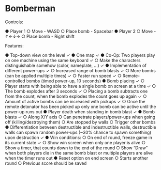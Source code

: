 # Bomberman

Controls:

● Player 1
	○ Move - WASD
	○ Place bomb - Spacebar
● Player 2
	○ Move - ↑←↓→
	○ Place bomb - Right shift

Features:

● Top-down view on the level ✓
● One map ✓
● Co-Op: Two players play on one machine using the same keyboard ✓
	○ Make the characters distinguishable somehow (color, nameplate, …) ✓
● Implementation of different power-ups ✓
	○ Increased range of bomb blasts ✓
	○ More bombs (can be applied multiple times) ✓
	○ Faster run speed ✓
	○ Remote-controlled bombs (timed power-up, 10 seconds)
● Bomb placing ✓
	○ Player starts with being able to have a single bomb on screen at a time ✓
	○ The bomb explodes after 3 seconds ✓
	○ Placing a bomb subtracts one from the count, when the bomb explodes the count
	goes up again ✓
	○ Amount of active bombs can be increased with pickups ✓
	○ Once the remote detonator has been picked up only one bomb can be active until the
	power-up runs out
● Player death when standing in bomb blast ✓
● Bomb blasts ✓
	○ Along X/Y axis
	○ Can penetrate players/power-ups when going off (killing/destroying them)
	○ Are stopped by walls
	○ Trigger other bombs
● Differentiation between destructible and indestructible walls, destructible walls can spawn
random power-ups (~30% chance to spawn something) upon destruction ✓
● Win conditions:
	○ On end of round, freeze game in its current state ✓
	○ Show win screen when only one player is alive
	○ Show a timer, that counts down to the end of the round
	○ Show “Draw” when both players die in the same bomb blast or multiple players are alive
	when the timer runs out
● Reset option on end screen
	○ Starts another round
	○ Previous score should be saved